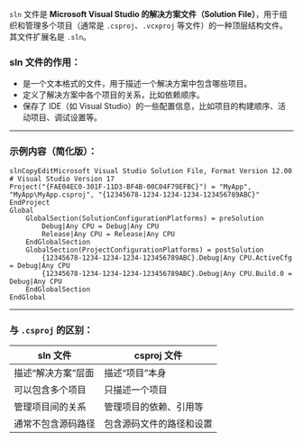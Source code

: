 `sln` 文件是 **Microsoft Visual Studio 的解决方案文件（Solution File）**，用于组织和管理多个项目（通常是 `.csproj`、`.vcxproj` 等文件）的一种顶层结构文件。其文件扩展名是 `.sln`。

### sln 文件的作用：

- 是一个文本格式的文件，用于描述一个解决方案中包含哪些项目。
- 定义了解决方案中各个项目的关系，比如依赖顺序。
- 保存了 IDE（如 Visual Studio）的一些配置信息，比如项目的构建顺序、活动项目、调试设置等。

------

### 示例内容（简化版）：

```
slnCopyEditMicrosoft Visual Studio Solution File, Format Version 12.00
# Visual Studio Version 17
Project("{FAE04EC0-301F-11D3-BF4B-00C04F79EFBC}") = "MyApp", "MyApp\MyApp.csproj", "{12345678-1234-1234-1234-123456789ABC}"
EndProject
Global
	GlobalSection(SolutionConfigurationPlatforms) = preSolution
		Debug|Any CPU = Debug|Any CPU
		Release|Any CPU = Release|Any CPU
	EndGlobalSection
	GlobalSection(ProjectConfigurationPlatforms) = postSolution
		{12345678-1234-1234-1234-123456789ABC}.Debug|Any CPU.ActiveCfg = Debug|Any CPU
		{12345678-1234-1234-1234-123456789ABC}.Debug|Any CPU.Build.0 = Debug|Any CPU
	EndGlobalSection
EndGlobal
```

------

### 与 `.csproj` 的区别：

| sln 文件           | csproj 文件              |
| ------------------ | ------------------------ |
| 描述“解决方案”层面 | 描述“项目”本身           |
| 可以包含多个项目   | 只描述一个项目           |
| 管理项目间的关系   | 管理项目的依赖、引用等   |
| 通常不包含源码路径 | 包含源码文件的路径和设置 |
